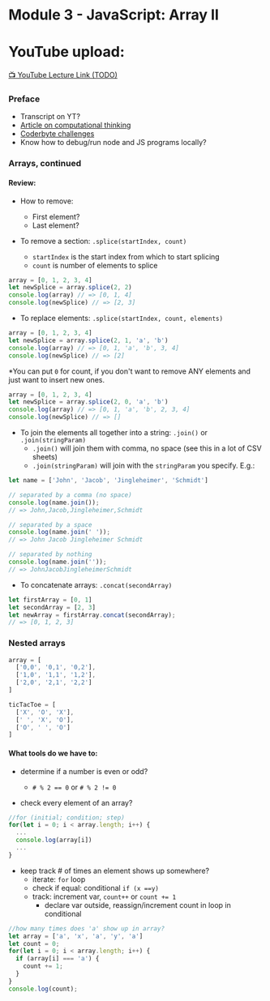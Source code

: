 # Module 3 - JavaScript: Array II


# YouTube upload:
[📺 YouTube Lecture Link (TODO)]()

### Preface
- Transcript on YT?
- [Article on computational thinking](https://www.freecodecamp.org/news/how-to-think-like-a-programmer-lessons-in-problem-solving-d1d8bf1de7d2/)
- [Coderbyte challenges](https://coderbyte.com/)
- Know how to debug/run node and JS programs locally?

### Arrays, continued

#### Review:
- How to remove:
  - First element?
  - Last element?

- To remove a section: `.splice(startIndex, count)`
  - `startIndex` is the start index from which to start splicing
  - `count` is number of elements to splice
```js
array = [0, 1, 2, 3, 4]
let newSplice = array.splice(2, 2)
console.log(array) // => [0, 1, 4]
console.log(newSplice) // => [2, 3]
```

- To replace elements: `.splice(startIndex, count, elements)`
```js
array = [0, 1, 2, 3, 4]
let newSplice = array.splice(2, 1, 'a', 'b')
console.log(array) // => [0, 1, 'a', 'b', 3, 4]
console.log(newSplice) // => [2]
```
*You can put `0` for count, if you don't want to remove ANY elements and just want to insert new ones.
```js
array = [0, 1, 2, 3, 4]
let newSplice = array.splice(2, 0, 'a', 'b')
console.log(array) // => [0, 1, 'a', 'b', 2, 3, 4]
console.log(newSplice) // => []
```

- To join the elements all together into a string: `.join()` or `.join(stringParam)`
  - `.join()` will join them with comma, no space (see this in a lot of CSV sheets)
  - `.join(stringParam)` will join with the `stringParam` you specify. E.g.:

```js
let name = ['John', 'Jacob', 'Jingleheimer', 'Schmidt']

// separated by a comma (no space)
console.log(name.join());
// => John,Jacob,Jingleheimer,Schmidt

// separated by a space
console.log(name.join(' '));
// => John Jacob Jingleheimer Schmidt

// separated by nothing
console.log(name.join(''));
// => JohnJacobJingleheimerSchmidt
```

- To concatenate arrays: `.concat(secondArray)`
```js
let firstArray = [0, 1]
let secondArray = [2, 3]
let newArray = firstArray.concat(secondArray);
// => [0, 1, 2, 3]
```

### Nested arrays
```js
array = [
  ['0,0', '0,1', '0,2'],
  ['1,0', '1,1', '1,2'],
  ['2,0', '2,1', '2,2']
]

ticTacToe = [
  ['X', 'O', 'X'],
  [' ', 'X', 'O'],
  ['O', ' ', 'O']
]
```

#### What tools do we have to:
- determine if a number is even or odd?
  - `# % 2 == 0` or `# % 2 != 0`

- check every element of an array?
```js
//for (initial; condition; step)
for(let i = 0; i < array.length; i++) {
  ...
  console.log(array[i])
  ...
}
```

- keep track # of times an element shows up somewhere?
  - iterate: `for` loop
  - check if equal: conditional `if (x ==y)`
  - track: increment var, `count++` or `count += 1`
    - declare var outside, reassign/increment count in loop in conditional
```js
//how many times does 'a' show up in array?
let array = ['a', 'x', 'a', 'y', 'a']
let count = 0;
for(let i = 0; i < array.length; i++) {
  if (array[i] === 'a') {
    count += 1;
  }
}
console.log(count);
```
